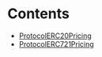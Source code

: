 

# Contents
- [ProtocolERC20Pricing](ProtocolERC20Pricing.sol/contract.ProtocolERC20Pricing.md)
- [ProtocolERC721Pricing](ProtocolERC721Pricing.sol/contract.ProtocolERC721Pricing.md)
